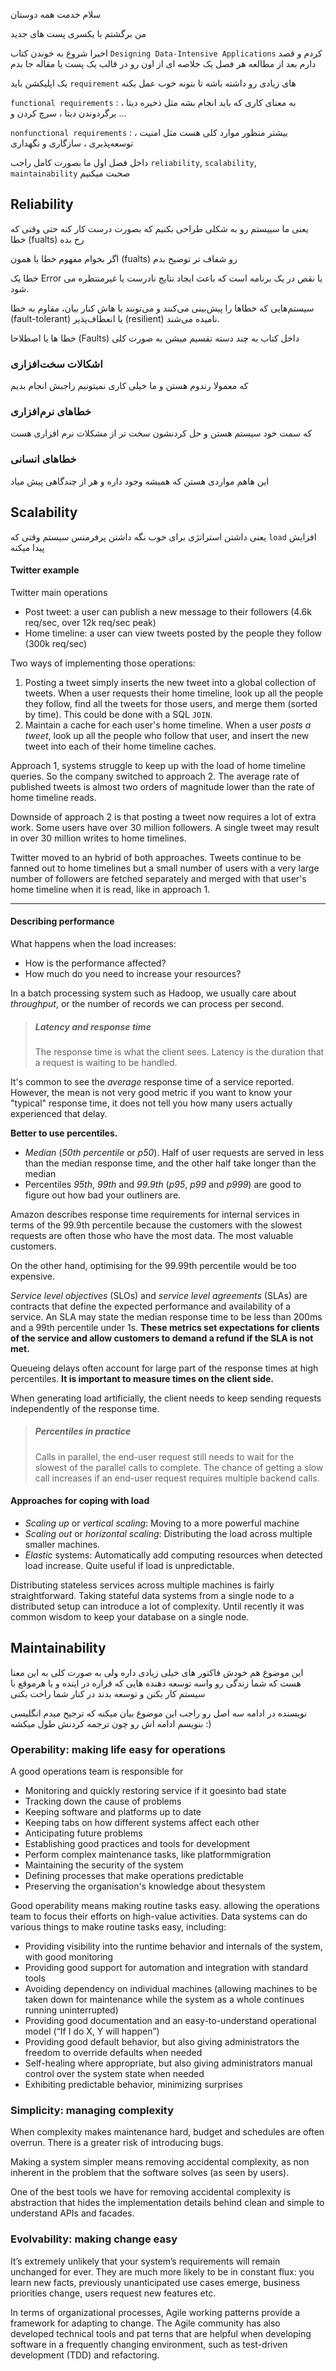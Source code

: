 سلام خدمت همه دوستان

من برگشتم با یکسری پست های جدید 

اخیرا شروع به خوندن کتاب `Designing Data-Intensive Applications` کردم و قصد دارم بعد از مطالعه هر فصل یک خلاصه ای از اون رو در قالب یک پست یا مقاله جا بدم 

یک اپلیکشن باید `requirement` های زیادی رو داشته باشه تا بتونه خوب عمل بکنه 

`functional requirements`  : به معنای کاری که باید انجام بشه مثل ذخیره دیتا ، برگردوندن دیتا ، سرچ کردن و ...

`nonfunctional requirements` : بیشتر منظور موارد کلی هست مثل امنیت ، توسعه‌پذیری ، سازگاری و نگهداری


داخل فصل اول ما بصورت کامل راجب `reliability`, `scalability`, `maintainability` صحبت میکنیم

## Reliability
یعنی ما سییستم رو به شکلی طراحی بکنیم  که بصورت درست کار کنه حتی وقتی که خطا (fualts) رخ بده 

اگر بخوام مفهوم خطا یا همون (fualts) رو شفاف تر توضیح بدم 

 خطا یک Error یا نقص در یک برنامه است که باعث ایجاد نتایج نادرست یا غیرمنتظره می شود.

سیستم‌هایی که خطاها را پیش‌بینی می‌کنند و می‌تونند با هاش  کنار بیان، مقاوم به خطا (fault-tolerant) یا انعطاف‌پذیر (resilient) نامیده می‌شند.

خطا ها یا اصطلاحا (Faults) داخل کتاب به چند دسته تقسیم میشن به صورت کلی

### اشکالات سخت‌افزاری
که معمولا رندوم هستن و ما خیلی کاری نمیتونیم راجبش انجام بدیم
### خطاهای نرم‌افزاری
که سمت خود سیستم هستن و حل کردنشون سخت تر از مشکلات نرم افزاری هست

### خطاهای انسانی
این هاهم مواردی هستن که همیشه وجود داره و هر از چندگاهی پیش میاد
    

## Scalability
یعنی داشتن استراتژی برای خوب نگه داشتن پرفرمنس سیستم وقتی که `load` افزایش پیدا میکنه 

#### Twitter example

Twitter main operations
- Post tweet: a user can publish a new message to their followers (4.6k req/sec, over 12k req/sec peak)
- Home timeline: a user can view tweets posted by the people they follow (300k req/sec)

Two ways of implementing those operations:
1. Posting a tweet simply inserts the new tweet into a global collection of tweets. When a user requests their home timeline, look up all the people they follow, find all the tweets for those users, and merge them (sorted by time). This could be done with a SQL `JOIN`.
2. Maintain a cache for each user's home timeline. When a user _posts a tweet_, look up all the people who follow that user, and insert the new tweet into each of their home timeline caches.

Approach 1, systems struggle to keep up with the load of home timeline queries. So the company switched to approach 2. The average rate of published tweets is almost two orders of magnitude lower than the rate of home timeline reads.

Downside of approach 2 is that posting a tweet now requires a lot of extra work. Some users have over 30 million followers. A single tweet may result in over 30 million writes to home timelines.

Twitter moved to an hybrid of both approaches. Tweets continue to be fanned out to home timelines but a small number of users with a very large number of followers are fetched separately and merged with that user's home timeline when it is read, like in approach 1.

---

#### Describing performance

What happens when the load increases:
* How is the performance affected?
* How much do you need to increase your resources?

In a batch processing system such as Hadoop, we usually care about _throughput_, or the number of records we can process per second.

> ##### Latency and response time
> The response time is what the client sees. Latency is the duration that a request is waiting to be handled.

It's common to see the _average_ response time of a service reported. However, the mean is not very good metric if you want to know your "typical" response time, it does not tell you how many users actually experienced that delay.

**Better to use percentiles.**
* _Median_ (_50th percentile_ or _p50_). Half of user requests are served in less than the median response time, and the other half take longer than the median
* Percentiles _95th_, _99th_ and _99.9th_ (_p95_, _p99_ and _p999_) are good to figure out how bad your outliners are.

Amazon describes response time requirements for internal services in terms of the 99.9th percentile because the customers with the slowest requests are often those who have the most data. The most valuable customers.

On the other hand, optimising for the 99.99th percentile would be too expensive.

_Service level objectives_ (SLOs) and _service level agreements_ (SLAs) are contracts that define the expected performance and availability of a service.
An SLA may state the median response time to be less than 200ms and a 99th percentile under 1s. **These metrics set expectations for clients of the service and allow customers to demand a refund if the SLA is not met.**

Queueing delays often account for large part of the response times at high percentiles. **It is important to measure times on the client side.**

When generating load artificially, the client needs to keep sending requests independently of the response time.

> ##### Percentiles in practice
> Calls in parallel, the end-user request still needs to wait for the slowest of the parallel calls to complete.
> The chance of getting a slow call increases if an end-user request requires multiple backend calls.

#### Approaches for coping with load

* _Scaling up_ or _vertical scaling_: Moving to a more powerful machine
* _Scaling out_ or _horizontal scaling_: Distributing the load across multiple smaller machines.
* _Elastic_ systems: Automatically add computing resources when detected load increase. Quite useful if load is unpredictable.

Distributing stateless services across multiple machines is fairly straightforward. Taking stateful data systems from a single node to a distributed setup can introduce a lot of complexity. Until recently it was common wisdom to keep your database on a single node.



## Maintainability 
این موضوع هم خودش فاکتور های خیلی زیادی داره ولی به صورت کلی به این معنا هست که شما زندگی رو واسه توسعه دهنده هایی که قراره در اینده و یا هرموقع با سیستم کار بکنن و توسعه بدند در کنار شما راحت بکنی 

نویسنده در ادامه سه اصل رو راجب این موضوع بیان میکنه 
که ترجیح میدم انگلیسی بنویسم ادامه اش رو چون ترجمه کردنش طول میکشه :)

### Operability: making life easy for operations
A good operations team is responsible for

- Monitoring and quickly restoring service if it goesinto bad state
- Tracking down the cause of problems
- Keeping software and platforms up to date
- Keeping tabs on how different systems affect each other
- Anticipating future problems
- Establishing good practices and tools for development
- Perform complex maintenance tasks, like platformmigration
- Maintaining the security of the system
- Defining processes that make operations predictable
- Preserving the organisation's knowledge about thesystem

Good operability means making routine tasks easy. allowing the operations team to focus their efforts on high-value activities. Data systems can do various things to make routine tasks easy, including:

- Providing visibility into the runtime behavior and internals of the system, with good monitoring
- Providing good support for automation and integration with standard tools
- Avoiding dependency on individual machines (allowing machines to be taken down for maintenance while the system as a whole continues running uninterrupted)
- Providing good documentation and an easy-to-understand operational model (“If I do X, Y will happen”)
- Providing good default behavior, but also giving administrators the freedom to
override defaults when needed
- Self-healing where appropriate, but also giving administrators manual control
over the system state when needed
- Exhibiting predictable behavior, minimizing surprises


### Simplicity: managing complexity
When complexity makes maintenance hard, budget and schedules are often overrun. There is a greater risk of introducing bugs.

Making a system simpler means removing accidental complexity, as non inherent in the problem that the software solves (as seen by users).

One of the best tools we have for removing accidental complexity is abstraction that hides the implementation details behind clean and simple to understand APIs and facades.

### Evolvability: making change easy
It’s extremely unlikely that your system’s requirements will remain unchanged for ever. They are much more likely to be in constant flux: you learn new facts, previously unanticipated use cases emerge, business priorities change, users request new features etc.

In terms of organizational processes, Agile working patterns provide a framework for adapting to change. The Agile community has also developed technical tools and pat
terns that are helpful when developing software in a frequently changing environment, such as test-driven development (TDD) and refactoring.

